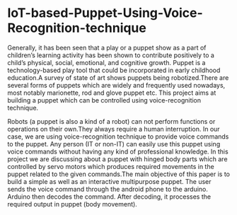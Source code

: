 # IoT-based-Puppet-Using-Voice-Recognition-technique
Generally, it has been seen that a play or a puppet
show as a part of children’s learning activity has been
shown to contribute positively to a child’s physical, social,
emotional, and cognitive growth.
Puppet is a technology-based play tool that could be
incorporated in early childhood education.A survey of
state of art shows puppets being robotized.There are
several forms of puppets which are widely and frequently
used nowadays, most notably marionette, rod
and glove puppet etc.
This project aims at building a puppet which can be controlled
using voice-recognition technique.

Robots (a puppet is also a kind of a robot) can not perform
functions or operations on their own.They always
require a human interruption. In our case, we are using
voice-recognition technique to provide voice commands
to the puppet. Any person (IT or non-IT) can
easily use this puppet using voice commands without
having any kind of professional knowledge. In this project
we are discussing about a puppet with hinged body
parts which are controlled by servo motors which produces
required movements in the puppet related to the
given commands.The main objective of this paper is to
build a simple as well as an interactive multipurpose
puppet. The user sends the voice command through the
android phone to the arduino. Arduino then decodes
the command. After decoding, it processes the required
output in puppet (body movement).
